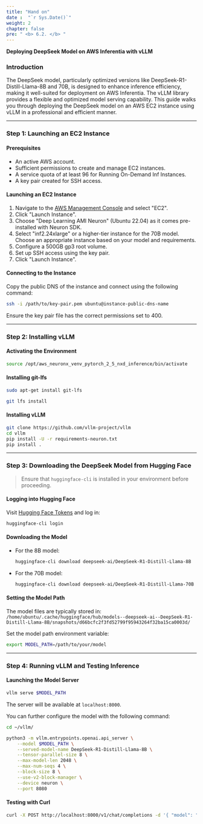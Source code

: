 ```yaml
---
title: "Hand on"
date :  "`r Sys.Date()`" 
weight: 2
chapter: false
pre: " <b> 6.2. </b> "
---
```

**Deploying DeepSeek Model on AWS Inferentia with vLLM**

### Introduction
The DeepSeek model, particularly optimized versions like DeepSeek-R1-Distill-Llama-8B and 70B, is designed to enhance inference efficiency, making it well-suited for deployment on AWS Inferentia. The vLLM library provides a flexible and optimized model serving capability. This guide walks you through deploying the DeepSeek model on an AWS EC2 instance using vLLM in a professional and efficient manner.

---

### Step 1: Launching an EC2 Instance

#### Prerequisites
- An active AWS account.
- Sufficient permissions to create and manage EC2 instances.
- A service quota of at least 96 for Running On-Demand Inf Instances.
- A key pair created for SSH access.

#### Launching an EC2 Instance
1. Navigate to the [AWS Management Console](https://console.aws.amazon.com/) and select "EC2".
2. Click "Launch Instance".
3. Choose "Deep Learning AMI Neuron" (Ubuntu 22.04) as it comes pre-installed with Neuron SDK.
4. Select "inf2.24xlarge" or a higher-tier instance for the 70B model. Choose an appropriate instance based on your model and requirements.
5. Configure a 500GB gp3 root volume.
6. Set up SSH access using the key pair.
7. Click "Launch Instance".

#### Connecting to the Instance
Copy the public DNS of the instance and connect using the following command:
```bash
ssh -i /path/to/key-pair.pem ubuntu@instance-public-dns-name
```
Ensure the key pair file has the correct permissions set to 400.

---

### Step 2: Installing vLLM

#### Activating the Environment
```bash
source /opt/aws_neuronx_venv_pytorch_2_5_nxd_inference/bin/activate
```

#### Installing git-lfs
```bash
sudo apt-get install git-lfs
```
```bash
git lfs install
```

#### Installing vLLM
```bash
git clone https://github.com/vllm-project/vllm
cd vllm
pip install -U -r requirements-neuron.txt
pip install .
```

---

### Step 3: Downloading the DeepSeek Model from Hugging Face

> Ensure that `huggingface-cli` is installed in your environment before proceeding.

#### Logging into Hugging Face
Visit [Hugging Face Tokens](https://huggingface.co/settings/tokens) and log in:
```bash
huggingface-cli login
```

#### Downloading the Model
- For the 8B model:
  ```bash
  huggingface-cli download deepseek-ai/DeepSeek-R1-Distill-Llama-8B
  ```
- For the 70B model:
  ```bash
  huggingface-cli download deepseek-ai/DeepSeek-R1-Distill-Llama-70B
  ```

#### Setting the Model Path
The model files are typically stored in:
`/home/ubuntu/.cache/huggingface/hub/models--deepseek-ai--DeepSeek-R1-Distill-Llama-8B/snapshots/d66bcfc2f3fd52799f95943264f32ba15ca0003d/`

Set the model path environment variable:
```bash
export MODEL_PATH=/path/to/your/model
```

---

### Step 4: Running vLLM and Testing Inference

#### Launching the Model Server
```bash
vllm serve $MODEL_PATH
```
The server will be available at `localhost:8000`.

You can further configure the model with the following command:
```bash
cd ~/vllm/

python3 -m vllm.entrypoints.openai.api_server \
    --model $MODEL_PATH \
    --served-model-name DeepSeek-R1-Distill-Llama-8B \
    --tensor-parallel-size 8 \
    --max-model-len 2048 \
    --max-num-seqs 4 \
    --block-size 8 \
    --use-v2-block-manager \
    --device neuron \
    --port 8080
```

#### Testing with Curl
```bash
curl -X POST http://localhost:8000/v1/chat/completions -d '{ "model": "deepseek-r1-distill-lama-8b", "messages": [ { "role": "user", "content": "Hello, world!" } ] }'
```

